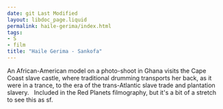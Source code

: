 ```yaml
---
date: git Last Modified
layout: libdoc_page.liquid
permalink: haile-gerima/index.html
tags:
- S
- film
title: "Haile Gerima - Sankofa"
---
```


An African-American model on a photo-shoot in Ghana visits the Cape Coast slave  castle, where traditional drumming transports her back, as it were in a trance,  to the era of the trans-Atlantic slave trade and plantation slavery.
  
 Included in the Red Planets  filmography, but it's a bit of a stretch to see this as sf.